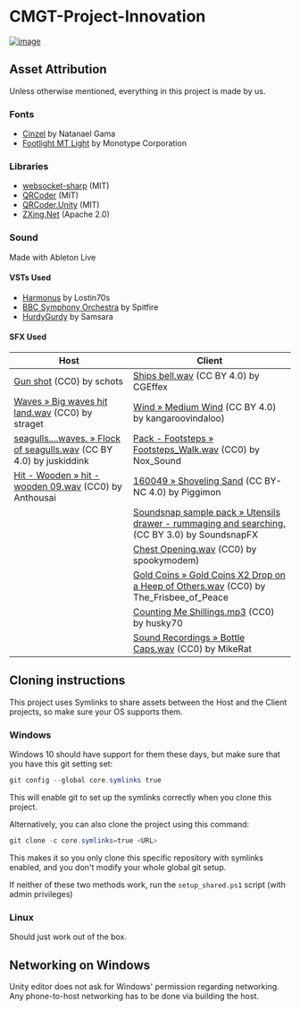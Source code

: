 # CMGT-Project-Innovation

[![image](https://user-images.githubusercontent.com/22576047/232597420-24ab8765-afef-43bc-97f2-6c21292bbfab.png)](https://youtu.be/Eb1Xb2S-tgk)


## Asset Attribution
Unless otherwise mentioned, everything in this project is made by us.

### Fonts
- [Cinzel](https://fonts.google.com/specimen/Cinzel) by Natanael Gama
- [Footlight MT Light](https://learn.microsoft.com/en-us/typography/font-list/footlight-mt) by Monotype Corporation

### Libraries
- [websocket-sharp](https://github.com/sta/websocket-sharp) (MIT)
- [QRCoder](https://github.com/codebude/QRCoder) (MIT)
- [QRCoder.Unity](https://github.com/codebude/QRCoder.Unity) (MIT)
- [ZXing.Net](https://github.com/micjahn/ZXing.Net) (Apache 2.0)

### Sound
Made with Ableton Live

#### VSTs Used
- [Harmonus](https://lostin70s.com/shop/keys/harmonus-300) by Lostin70s
- [BBC Symphony Orchestra](https://www.spitfireaudio.com/bbc-symphony-orchestra-discover) by Spitfire
- [HurdyGurdy](http://samcycle.blogspot.com/2016/06/samsara-hurdy-gurdy-free-vsti.html) by Samsara

#### SFX Used
| Host                                                                                                                          | Client                                                                                                                                                    |
|-------------------------------------------------------------------------------------------------------------------------------|-----------------------------------------------------------------------------------------------------------------------------------------------------------|
| [Gun shot](https://freesound.org/people/schots/sounds/382735/) (CC0) by schots                                                | [Ships bell.wav](https://freesound.org/people/CGEffex/sounds/97795/) (CC BY 4.0) by CGEffex                                                               |
| [Waves » Big waves hit land.wav](https://freesound.org/people/straget/sounds/412308/) (CC0) by straget                        | [Wind » Medium Wind](https://freesound.org/people/kangaroovindaloo/sounds/205966/) (CC BY 4.0) by kangaroovindaloo)                                       |
| [seagulls....waves. » Flock of seagulls.wav](https://freesound.org/people/juskiddink/sounds/98479/) (CC BY 4.0) by juskiddink | [Pack - Footsteps » Footsteps_Walk.wav](https://freesound.org/people/Nox_Sound/sounds/490951/) (CC0) by Nox_Sound                                         |
| [Hit - Wooden » hit - wooden 09.wav](https://freesound.org/people/Anthousai/sounds/406278/) (CC0) by Anthousai                | [160049 » Shoveling Sand](https://freesound.org/people/Piggimon/sounds/366387/) (CC BY-NC 4.0) by Piggimon                                                |
|                                                                                                                               | [Soundsnap sample pack » Utensils drawer - rummaging and searching.](https://freesound.org/people/SoundsnapFX/sounds/584202/) (CC BY 3.0) by SoundsnapFX  |
|                                                                                                                               | [Chest Opening.wav](https://freesound.org/people/spookymodem/sounds/202092/) (CC0) by spookymodem)                                                        |
|                                                                                                                               | [Gold Coins » Gold Coins X2 Drop on a Heep of Others.wav](https://freesound.org/people/The_Frisbee_of_Peace/sounds/575574/) (CC0) by The_Frisbee_of_Peace |
|                                                                                                                               | [Counting Me Shillings.mp3](https://freesound.org/people/husky70/sounds/161315/) (CC0) by husky70                                                         |
|                                                                                                                               | [Sound Recordings » Bottle Caps.wav](https://freesound.org/people/MikeRat/sounds/188226/) (CC0) by MikeRat                                                |


## Cloning instructions
This project uses Symlinks to share assets between the Host and the Client projects, so make sure your OS supports them.

### Windows
Windows 10 should have support for them these days, but make sure that you have this git setting set:
```powershell
git config --global core.symlinks true
```
This will enable git to set up the symlinks correctly when you clone this project.

Alternatively, you can also clone the project using this command:
```powershell
git clone -c core.symlinks=true <URL>
```
This makes it so you only clone this specific repository with symlinks enabled, and you don't modify your whole global git setup.

If neither of these two methods work, run the `setup_shared.ps1` script (with admin privileges)

### Linux
Should just work out of the box.

## Networking on Windows
Unity editor does not ask for Windows' permission regarding networking. Any phone-to-host networking has to be done via building the host.
